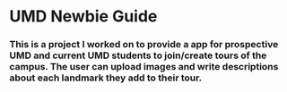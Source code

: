# UMD Newbie Guide

### This is a project I worked on to provide a app for prospective UMD and current UMD students to join/create tours of the campus. The user can upload images and write descriptions about each landmark they add to their tour.

